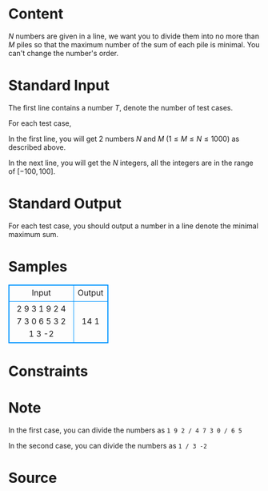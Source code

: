 
# Content

$N$ numbers are given in a line, we want you to divide them into no more than $M$ piles so that the maximum number of the sum of each pile is minimal. You can't change the number's order.

# Standard Input

The first line contains a number $T$, denote the number of test cases.

For each test case,

In the first line, you will get $2$ numbers $N$ and $M$ ($1\leq M\leq N\leq 1000$) as described above.

In the next line, you will get the $N$ integers, all the integers are in the range of $[-100,100]$.

# Standard Output

For each test case, you should output a number in a line denote the minimal maximum sum.

# Samples

<style>
        table,table tr th, table tr td { border:1px solid #0094ff; }
        table { width: 200px; min-height: 25px; line-height: 25px; text-align: center; border-collapse: collapse;}   
    </style>
<table>
	<tr>
		<td>Input</td>
		<td>Output</td>
	</tr>
<tr><td>2
9 3
1 9 2 4 7 3 0 6 5
3 2
1 3 -2</td><td>14
1</td></tr></table>


# Constraints



# Note

In the first case, you can divide the numbers as `1 9 2 / 4 7 3 0 / 6 5`

In the second case, you can divide the numbers as `1 / 3 -2`

# Source


